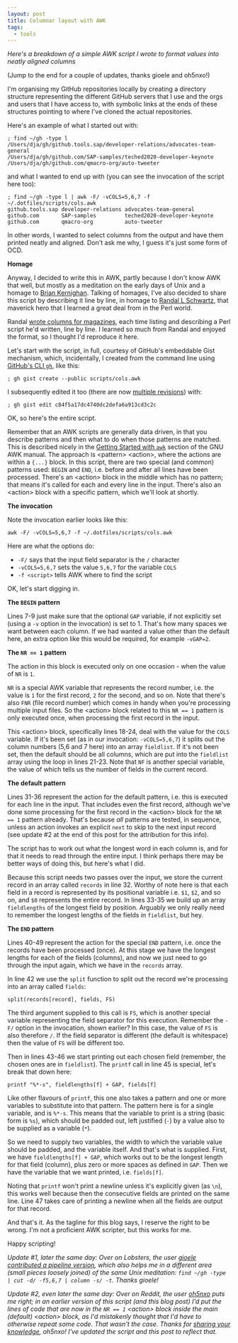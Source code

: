 ```yaml
---
layout: post
title: Columnar layout with AWK
tags:
  - tools
---
```


_Here's a breakdown of a simple AWK script I wrote to format values into neatly aligned columns_

(Jump to the end for a couple of updates, thanks gioele and oh5nxo!)

I'm organising my GitHub repositories locally by creating a directory structure representing the different GitHub servers that I use and the orgs and users that I have access to, with symbolic links at the ends of these structures pointing to where I've cloned the actual repositories.

Here's an example of what I started out with:

```
; find ~/gh -type l
/Users/dja/gh/github.tools.sap/developer-relations/advocates-team-general
/Users/dja/gh/github.com/SAP-samples/teched2020-developer-keynote
/Users/dja/gh/github.com/qmacro-org/auto-tweeter
```

and what I wanted to end up with (you can see the invocation of the script here too):

```
; find ~/gh -type l | awk -F/ -vCOLS=5,6,7 -f ~/.dotfiles/scripts/cols.awk
github.tools.sap developer-relations advocates-team-general
github.com       SAP-samples         teched2020-developer-keynote
github.com       qmacro-org          auto-tweeter
```

In other words, I wanted to select columns from the output and have them printed neatly and aligned. Don't ask me why, I guess it's just some form of OCD.

<a name="homage"></a>**Homage**

Anyway, I decided to write this in AWK, partly because I don't know AWK that well, but mostly as a meditation on the early days of Unix and a homage to [Brian Kernighan](https://en.wikipedia.org/wiki/Brian_Kernighan). Talking of homages, I've also decided to share this script by describing it line by line, in homage to [Randal L Schwartz](https://en.wikipedia.org/wiki/Randal_L._Schwartz), that maverick hero that I learned a great deal from in the Perl world.

Randal [wrote columns for magazines](http://www.stonehenge.com/merlyn/columns.html), each time listing and describing a Perl script he'd written, line by line. I learned so much from Randal and enjoyed the format, so I thought I'd reproduce it here.

Let's start with the script, in full, courtesy of GitHub's embeddable Gist mechanism, which, incidentally, I created from the command line using [GitHub's CLI `gh`](https://github.com/cli/cli), like this:

```
; gh gist create --public scripts/cols.awk
```

I subsequently edited it too (there are now [multiple revisions](https://gist.github.com/qmacro/c84f5a17dc4740dc2defa6a913cd3c2c/revisions)) with:

```
; gh gist edit c84f5a17dc4740dc2defa6a913cd3c2c
```

OK, so here's the entire script.

<script src="https://gist.github.com/qmacro/c84f5a17dc4740dc2defa6a913cd3c2c.js"></script>

Remember that an AWK scripts are generally data driven, in that you describe patterns and then what to do when those patterns are matched. This is described nicely in the [Getting Started with `awk`](https://www.gnu.org/software/gawk/manual/html_node/Getting-Started.html#Getting-Started) section of the GNU AWK manual. The approach is \<pattern\> \<action\>, where the actions are within a `{...}` block. In this script, there are two special (and common) patterns used: `BEGIN` and `END`, i.e. before and after all lines have been processed. There's an \<action\> block in the middle which has no pattern; that means it's called for each and every line in the input. There's also an \<action\> block with a specific pattern, which we'll look at shortly.

**The invocation**

Note the invocation earlier looks like this:

```
awk -F/ -vCOLS=5,6,7 -f ~/.dotfiles/scripts/cols.awk
```
Here are what the options do:

- `-F/` says that the input field separator is the `/` character
- `-vCOLS=5,6,7` sets the value `5,6,7` for the variable `COLS`
- `-f <script>` tells AWK where to find the script

OK, let's start digging in.

**The `BEGIN` pattern**

Lines 7-9 just make sure that the optional `GAP` variable, if not explicitly set (using a `-v` option in the invocation) is set to 1. That's how many spaces we want between each column. If we had wanted a value other than the default here, an extra option like this would be required, for example `-vGAP=2`.

**The `NR == 1` pattern**

The action in this block is executed only on one occasion - when the value of `NR` is `1`.

`NR` is a special AWK variable that represents the record number, i.e. the value is `1` for the first record, `2` for the second, and so on. Note that there's also `FNR` (file record number) which comes in handy when you're processing multiple input files. So the \<action\> block related to this `NR == 1` pattern is only executed once, when processing the first record in the input.

This \<action\> block, specifically lines 18-24, deal with the value for the `COLS` variable. If it's been set (as in our invocation: `-vCOLS=5,6,7`) it splits out the column numbers (5,6 and 7 here) into an array `fieldlist`. If it's not been set, then the default should be all columns, which are put into the `fieldlist` array using the loop in lines 21-23. Note that `NF` is another special variable, the value of which tells us the number of fields in the current record.

**The default pattern**

Lines 31-36 represent the action for the default pattern, i.e. this is executed for each line in the input. That includes even the first record, although we've done some processing for the first record in the \<action\> block for the `NR == 1` pattern already. That's because *all* patterns are tested, in sequence, unless an action invokes an explicit `next` to skip to the next input record (see update #2 at the end of this post for the attribution for this info).

The script has to work out what the longest word in each column is, and for that it needs to read through the entire input. I think perhaps there may be better ways of doing this, but here's what I did.

Because this script needs two passes over the input, we store the current record in an array called `records` in line 32. Worthy of note here is that each field in a record is represented by its positional variable i.e. `$1`, `$2`, and so on, and `$0` represents the entire record. In lines 33-35 we build up an array `fieldlengths` of the longest field by position. Arguably we only really need to remember the longest lengths of the fields in `fieldlist`, but hey.

**The `END` pattern**

Lines 40-49 represent the action for the special `END` pattern, i.e. once the records have been processed (once). At this stage we have the longest lengths for each of the fields (columns), and now we just need to go through the input again, which we have in the `records` array.

In line 42 we use the `split` function to split out the record we're processing into an array called `fields`:

```
split(records[record], fields, FS)
```

The third argument supplied to this call is `FS`, which is another special variable representing the field separator for this execution. Remember the `-F/` option in the invocation, shown earlier? In this case, the value of `FS` is also therefore `/`. If the field separator is different (the default is whitespace) then the value of `FS` will be different too.

Then in lines 43-46 we start printing out each chosen field (remember, the chosen ones are in `fieldlist`). The `printf` call in line 45 is special, let's break that down here:

```
printf "%*-s", fieldlengths[f] + GAP, fields[f]
```

Like other flavours of `printf`, this one also takes a pattern and one or more variables to substitute into that pattern. The pattern here is for a single variable, and is `%*-s`. This means that the variable to print is a string (basic form is `%s`), which should be padded out, left justified (`-`) by a value also to be supplied as a variable (`*`).

So we need to supply two variables, the width to which the variable value should be padded, and the variable itself. And that's what is supplied. First, we have `fieldlengths[f] + GAP`, which works out to be the longest length for that field (column), plus zero or more spaces as defined in `GAP`. Then we have the variable that we want printed, i.e. `fields[f]`.

Noting that `printf` won't print a newline unless it's explicitly given (as `\n`), this works well because then the consecutive fields are printed on the same line. Line 47 takes care of printing a newline when all the fields are output for that record.

And that's it. As the tagline for this blog says, I reserve the right to be wrong. I'm not a proficient AWK scripter, but this works for me.

Happy scripting!

_Update #1, later the same day: Over on Lobsters, the user [gioele](https://gioele.io/) [contributed a pipeline version](https://lobste.rs/s/r5ezxh/columnar_layout_with_awk#c_8cunpb), which also helps me in a different area (small pieces loosely joined) of the same Unix meditation: `find ~/gh -type | cut -d/ -f5,6,7 | column -s/ -t`. Thanks gioele!_

_Update #2, even later the same day: Over on Reddit, the user [oh5nxo](https://www.reddit.com/user/oh5nxo/) puts me right; in an earlier version of this script (and this blog post) I'd put the lines of code that are now in the `NR == 1` \<action\> block inside the main (default) \<action\> block, as I'd mistakenly thought that I'd have to otherwise repeat some code. That wasn't the case. Thanks for [sharing your knowledge](https://www.reddit.com/r/commandline/comments/l5ivt7/columnar_layout_with_awk/gkuxhx0/?utm_source=reddit&utm_medium=web2x&context=3), oh5nxo! I've updated the script and this post to reflect that._
